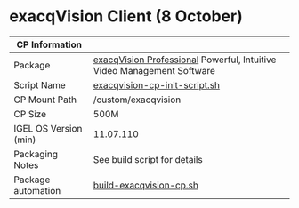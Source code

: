 # exacqVision Client (8 October)

| CP Information        |                                                 |
| --------------------- | ------------------------------------------------|
| Package               | [exacqVision Professional](https://www.exacq.com/products/professional/) Powerful, Intuitive Video Management Software |
| Script Name           | [exacqvision-cp-init-script.sh](build/exacqvision-cp-init-script.sh) |
| CP Mount Path         | /custom/exacqvision                             |
| CP Size               | 500M                                            |
| IGEL OS Version (min) | 11.07.110                                       |
| Packaging Notes       | See build script for details                    |
| Package automation    | [build-exacqvision-cp.sh](build/build-exacqvision-cp.sh) |
